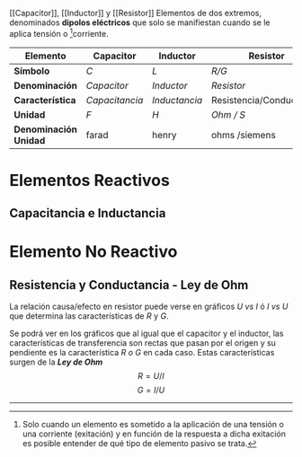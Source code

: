 [[Capacitor]], [[Inductor]] y [[Resistor]]
Elementos de dos extremos, denominados **dipolos eléctricos** que solo se manifiestan cuando se le aplica tensión o [^1]corriente.

| Elemento                | Capacitor      | Inductor      | Resistor                 |
| ----------------------- | -------------- | ------------- | ------------------------ |
| **Símbolo**             | *C*            | *L*           | *R/G*                    |
| **Denominación**        | *Capacitor*    | *Inductor*    | *Resistor*               |
| **Característica**      | *Capacitancia* | *Inductancia* | Resistencia/Conductancia |
| **Unidad**              | *F*            | *H*           | *Ohm / S*                |
| **Denominación Unidad** | farad          | henry         | ohms /siemens            |
# Elementos Reactivos
## Capacitancia e Inductancia

# Elemento No Reactivo
## Resistencia y Conductancia - Ley de Ohm
La relación causa/efecto en resistor puede verse en gráficos *U vs I* ó *I vs U* que determina las características de *R* y *G*. 

Se podrá ver en los gráficos que al igual que el capacitor y el inductor, las características de transferencia son rectas que pasan por el origen y su pendiente es la característica *R o G* en cada caso. 
Estas características surgen de la ***Ley de Ohm***
$$ R = U/I $$ $$G = I/U$$

---
[^1]: Solo cuando un elemento es sometido a la aplicación de una tensión o una corriente (exitación) y en función de la respuesta a dicha exitación es posible entender de qué tipo de elemento pasivo se trata.
